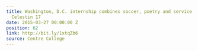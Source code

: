 ```yaml
---
title: Washington, D.C. internship combines soccer, poetry and service for Fabien
  Celestin 17
date: 2015-03-27 00:00:00 Z
position: 62
link: http://bit.ly/1xtqZb6
source: Centre College
---
```


